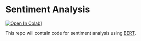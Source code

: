 # Sentiment Analysis

[![Open In Colab](https://colab.research.google.com/assets/colab-badge.svg)](https://colab.research.google.com/github/joel-n/sentiment-analysis/BERT_sentiment_prediction.ipynb)]

This repo will contain code for sentiment analysis using [BERT](https://github.com/google-research/bert).
